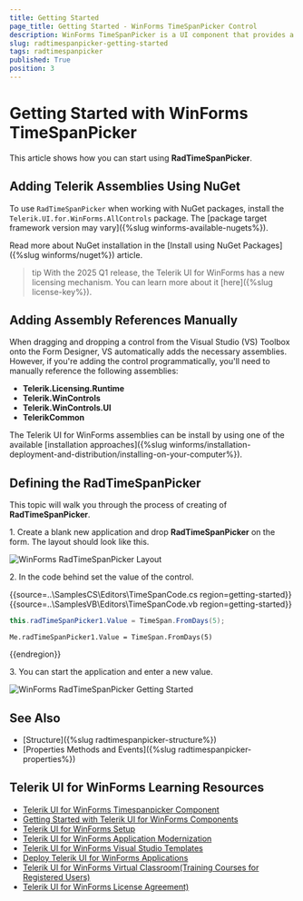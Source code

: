 ```yaml
---
title: Getting Started
page_title: Getting Started - WinForms TimeSpanPicker Control
description: WinForms TimeSpanPicker is a UI component that provides a full control over picking a specific time span and duration. 
slug: radtimespanpicker-getting-started
tags: radtimespanpicker
published: True
position: 3
---
```


# Getting Started with WinForms TimeSpanPicker

This article shows how you can start using **RadTimeSpanPicker**.

## Adding Telerik Assemblies Using NuGet

To use `RadTimeSpanPicker` when working with NuGet packages, install the `Telerik.UI.for.WinForms.AllControls` package. The [package target framework version may vary]({%slug winforms-available-nugets%}).

Read more about NuGet installation in the [Install using NuGet Packages]({%slug winforms/nuget%}) article.

>tip With the 2025 Q1 release, the Telerik UI for WinForms has a new licensing mechanism. You can learn more about it [here]({%slug license-key%}).

## Adding Assembly References Manually

When dragging and dropping a control from the Visual Studio (VS) Toolbox onto the Form Designer, VS automatically adds the necessary assemblies. However, if you're adding the control programmatically, you'll need to manually reference the following assemblies:

* __Telerik.Licensing.Runtime__
* __Telerik.WinControls__
* __Telerik.WinControls.UI__
* __TelerikCommon__

The Telerik UI for WinForms assemblies can be install by using one of the available [installation approaches]({%slug winforms/installation-deployment-and-distribution/installing-on-your-computer%}). 

## Defining the RadTimeSpanPicker

This topic will walk you through the process of creating of __RadTimeSpanPicker__.


1\. Create a blank new application and drop __RadTimeSpanPicker__ on the form. The layout should look like this.

![WinForms RadTimeSpanPicker Layout](images/radtimespanpicker-getting-started001.png)

2\. In the code behind set the value of the control. 

{{source=..\SamplesCS\Editors\TimeSpanCode.cs region=getting-started}} 
{{source=..\SamplesVB\Editors\TimeSpanCode.vb region=getting-started}}
````C#
this.radTimeSpanPicker1.Value = TimeSpan.FromDays(5);

````
````VB.NET
Me.radTimeSpanPicker1.Value = TimeSpan.FromDays(5)

```` 

{{endregion}} 

3\. You can start the application and enter a new value.

![WinForms RadTimeSpanPicker Getting Started](images/radtimespanpicker-getting-started002.png)

## See Also

* [Structure]({%slug radtimespanpicker-structure%})
* [Properties Methods and Events]({%slug radtimespanpicker-properties%})



## Telerik UI for WinForms Learning Resources
* [Telerik UI for WinForms Timespanpicker Component](https://www.telerik.com/products/winforms/timespanpicker.aspx)
* [Getting Started with Telerik UI for WinForms Components](https://docs.telerik.com/devtools/winforms/getting-started/first-steps)
* [Telerik UI for WinForms Setup](https://docs.telerik.com/devtools/winforms/installation-and-upgrades/installing-on-your-computer)
* [Telerik UI for WinForms Application Modernization](https://docs.telerik.com/devtools/winforms/winforms-converter/overview)
* [Telerik UI for WinForms Visual Studio Templates](https://docs.telerik.com/devtools/winforms/visual-studio-integration/visual-studio-templates)
* [Deploy Telerik UI for WinForms Applications](https://docs.telerik.com/devtools/winforms/deployment-and-distribution/application-deployment)
* [Telerik UI for WinForms Virtual Classroom(Training Courses for Registered Users)](https://learn.telerik.com/learn/course/external/view/elearning/17/telerik-ui-for-winforms)
* [Telerik UI for WinForms License Agreement)](https://www.telerik.com/purchase/license-agreement/winforms-dlw-s)


